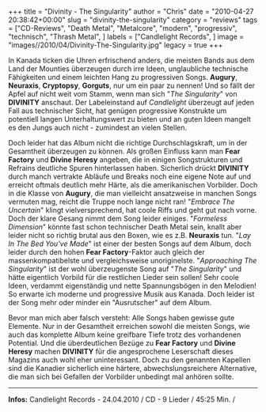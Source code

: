 +++
title = "Divinity - The Singularity"
author = "Chris"
date = "2010-04-27 20:38:42+00:00"
slug = "divinity-the-singularity"
category = "reviews"
tags = ["CD-Reviews", "Death Metal", "Metalcore", "modern", "progressiv", "technisch", "Thrash Metal", ]
labels = ["Candlelight Records", ]
image = "images//2010/04/Divinity-The-Singularity.jpg"
legacy = true
+++

In Kanada ticken die Uhren erfrischend anders, die meisten Bands aus dem Land der Mounties überzeugen durch irre Ideen, unglaubliche technische Fähigkeiten und einem leichten Hang zu progressiven Songs. **Augury**, **Neuraxis**, **Cryptopsy**, **Gorguts**, nur um ein paar zu nennen!
Und so fällt der Apfel auf nicht weit vom Stamm, wenn man sich "_The Singularity_" von **DIVINITY** anschaut. Der Labeleinstand auf _Candlelight_ überzeugt auf jeden Fall aus technischer Sicht, hat genügen progressive Konstrukte um potentiell langen Unterhaltungswert zu bieten und an guten Ideen mangelt es den Jungs auch nicht - zumindest an vielen Stellen.

Doch leider hat das Album nicht die richtige Durchschlagskraft, um in der Gesamtheit überzeugen zu können. Als großen Einfluss kann man **Fear Factory** und **Divine Heresy** angeben, die in einigen Songstrukturen und Refrains deutliche Spuren hinterlassen haben. Sicherlich drückt **DIVINITY** durch manch vertrakte Abläufe und Breaks noch eine eigene Note auf und erreicht oftmals deutlich mehr Härte, als die amerikanischen Vorbilder. Doch in die Klasse von **Augury**, die man vielleicht ansatzweise in manchen Songs vermuten mag, reicht die Truppe noch lange nicht ran!
"_Embrace The Uncertain_" klingt vielversprechend, hat coole Riffs und geht gut nach vorne. Doch der klare Gesang nimmt dem Song leider einiges. "_Formeless Dimension_" könnte fast schon technischer Death Metal sein, knallt aber leider nicht so richtig brutal aus den Boxen, wie es z.B. **Neuraxis** tun. "_Lay In The Bed You've Made_" ist einer der besten Songs auf dem Album, doch leider durch den hohen **Fear Factory**-Faktor auch gleich der massenkompatibelste und vergleichsweise unoriginelste.
"_Approaching The Singularity_" ist der wohl überzeugenste Song auf "_The Singularity_" und hätte eigentlich Vorbild für die restlichen Lieder sein sollen! Sehr coole Ideen, verdammt eigenständig und nette Spannungsbögen in den Melodien! So erwarte ich moderne und progressive Musik aus Kanada. Doch leider ist der Song mehr oder minder ein "Ausrutscher" auf dem Album.

Bevor man mich aber falsch versteht: Alle Songs haben gewisse gute Elemente. Nur in der Gesamtheit erreichen sowohl die meisten Songs, wie auch das komplette Album keine greifbare Tiefe trotz des vorhandenen Potential. Und die überdeutlichen Bezüge zu **Fear Factory** und **Divine Heresy** machen **DIVINITY** für die angesprochene Leserschaft dieses Magazins auch wohl eher uninteressant. Doch zu den genannten Kapellen sind die Kanadier sicherlich eine härtere, abwechslungsreichere Alternative, die man sich bei Gefallen der Vorbilder unbedingt mal anhören sollte.





---
**Infos:**
Candlelight Records - 24.04.2010 / 
CD - 9 Lieder / 45:25 Min. / 

